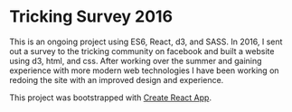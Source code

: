 # Tricking Survey 2016

This is an ongoing project using ES6, React, d3, and SASS. In 2016, I sent out a survey to the tricking community on
facebook and built a website using d3, html, and css. After working over the summer and gaining experience with more
modern web technologies I have been working on redoing the site with an improved design and experience.

This project was bootstrapped with [Create React App](https://github.com/facebookincubator/create-react-app).